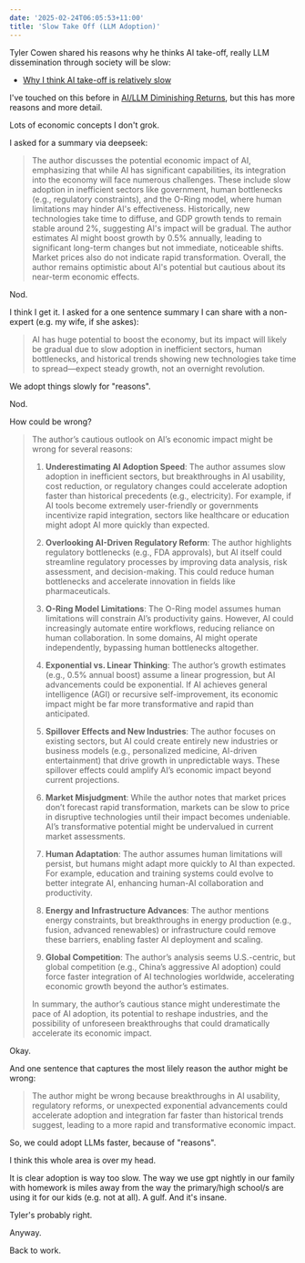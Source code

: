 ```yaml
---
date: '2025-02-24T06:05:53+11:00'
title: 'Slow Take Off (LLM Adoption)'
---
```


Tyler Cowen shared his reasons why he thinks AI take-off, really LLM dissemination through society will be slow:

* [Why I think AI take-off is relatively slow](https://marginalrevolution.com/marginalrevolution/2025/02/why-i-think-ai-take-off-is-relatively-slow.html)

I've touched on this before in [AI/LLM Diminishing Returns](/blog/posts/diminishing-returns/), but this has more reasons and more detail.

Lots of economic concepts I don't grok.

I asked for a summary via deepseek:

> The author discusses the potential economic impact of AI, emphasizing that while AI has significant capabilities, its integration into the economy will face numerous challenges. These include slow adoption in inefficient sectors like government, human bottlenecks (e.g., regulatory constraints), and the O-Ring model, where human limitations may hinder AI's effectiveness. Historically, new technologies take time to diffuse, and GDP growth tends to remain stable around 2%, suggesting AI's impact will be gradual. The author estimates AI might boost growth by 0.5% annually, leading to significant long-term changes but not immediate, noticeable shifts. Market prices also do not indicate rapid transformation. Overall, the author remains optimistic about AI's potential but cautious about its near-term economic effects.

Nod.

I think I get it. I asked for a one sentence summary I can share with a non-expert (e.g. my wife, if she askes):

> AI has huge potential to boost the economy, but its impact will likely be gradual due to slow adoption in inefficient sectors, human bottlenecks, and historical trends showing new technologies take time to spread—expect steady growth, not an overnight revolution.

We adopt things slowly for "reasons".

Nod.

How could be wrong?

> The author’s cautious outlook on AI’s economic impact might be wrong for several reasons:
>
> 1. **Underestimating AI Adoption Speed**: The author assumes slow adoption in inefficient sectors, but breakthroughs in AI usability, cost reduction, or regulatory changes could accelerate adoption faster than historical precedents (e.g., electricity). For example, if AI tools become extremely user-friendly or governments incentivize rapid integration, sectors like healthcare or education might adopt AI more quickly than expected.
>
> 2. **Overlooking AI-Driven Regulatory Reform**: The author highlights regulatory bottlenecks (e.g., FDA approvals), but AI itself could streamline regulatory processes by improving data analysis, risk assessment, and decision-making. This could reduce human bottlenecks and accelerate innovation in fields like pharmaceuticals.
>
> 3. **O-Ring Model Limitations**: The O-Ring model assumes human limitations will constrain AI’s productivity gains. However, AI could increasingly automate entire workflows, reducing reliance on human collaboration. In some domains, AI might operate independently, bypassing human bottlenecks altogether.
>
> 4. **Exponential vs. Linear Thinking**: The author’s growth estimates (e.g., 0.5% annual boost) assume a linear progression, but AI advancements could be exponential. If AI achieves general intelligence (AGI) or recursive self-improvement, its economic impact might be far more transformative and rapid than anticipated.
>
> 5. **Spillover Effects and New Industries**: The author focuses on existing sectors, but AI could create entirely new industries or business models (e.g., personalized medicine, AI-driven entertainment) that drive growth in unpredictable ways. These spillover effects could amplify AI’s economic impact beyond current projections.
>
> 6. **Market Misjudgment**: While the author notes that market prices don’t forecast rapid transformation, markets can be slow to price in disruptive technologies until their impact becomes undeniable. AI’s transformative potential might be undervalued in current market assessments.
>
> 7. **Human Adaptation**: The author assumes human limitations will persist, but humans might adapt more quickly to AI than expected. For example, education and training systems could evolve to better integrate AI, enhancing human-AI collaboration and productivity.
>
> 8. **Energy and Infrastructure Advances**: The author mentions energy constraints, but breakthroughs in energy production (e.g., fusion, advanced renewables) or infrastructure could remove these barriers, enabling faster AI deployment and scaling.
>
> 9. **Global Competition**: The author’s analysis seems U.S.-centric, but global competition (e.g., China’s aggressive AI adoption) could force faster integration of AI technologies worldwide, accelerating economic growth beyond the author’s estimates.
>
> In summary, the author’s cautious stance might underestimate the pace of AI adoption, its potential to reshape industries, and the possibility of unforeseen breakthroughs that could dramatically accelerate its economic impact.

Okay.

And one sentence that captures the most lilely reason the author might be wrong:

> The author might be wrong because breakthroughs in AI usability, regulatory reforms, or unexpected exponential advancements could accelerate adoption and integration far faster than historical trends suggest, leading to a more rapid and transformative economic impact.

So, we could adopt LLMs faster, because of "reasons".

I think this whole area is over my head.

It is clear adoption is way too slow. The way we use gpt nightly in our family with homework is miles away from the way the primary/high school/s are using it for our kids (e.g. not at all). A gulf. And it's insane.

Tyler's probably right.

Anyway.

Back to work.